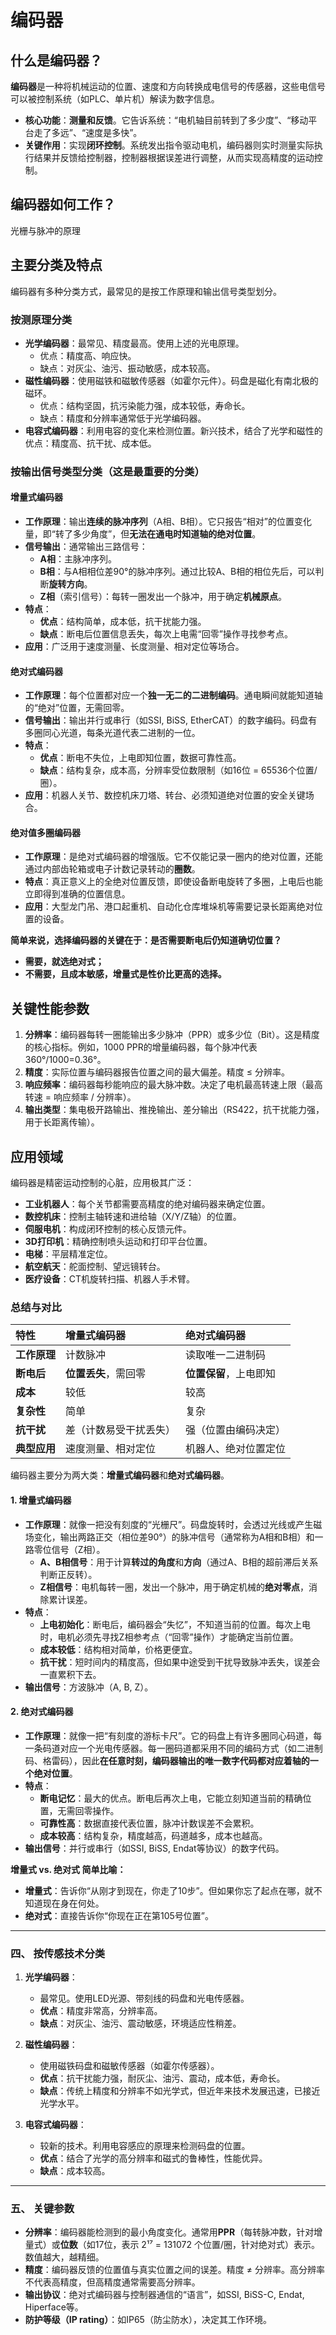 # 编码器

## 什么是编码器？

**编码器**是一种将机械运动的位置、速度和方向转换成电信号的传感器，这些电信号可以被控制系统（如PLC、单片机）解读为数字信息。

*   **核心功能**：**测量和反馈**。它告诉系统：“电机轴目前转到了多少度”、“移动平台走了多远”、“速度是多快”。
*   **关键作用**：实现**闭环控制**。系统发出指令驱动电机，编码器则实时测量实际执行结果并反馈给控制器，控制器根据误差进行调整，从而实现高精度的运动控制。



## 编码器如何工作？

光栅与脉冲的原理



## 主要分类及特点

编码器有多种分类方式，最常见的是按工作原理和输出信号类型划分。

### 按测原理分类

*   **光学编码器**：最常见、精度最高。使用上述的光电原理。
    *   优点：精度高、响应快。
    *   缺点：对灰尘、油污、振动敏感，成本较高。
*   **磁性编码器**：使用磁铁和磁敏传感器（如霍尔元件）。码盘是磁化有南北极的磁环。
    *   优点：结构坚固，抗污染能力强，成本较低，寿命长。
    *   缺点：精度和分辨率通常低于光学编码器。
*   **电容式编码器**：利用电容的变化来检测位置。新兴技术，结合了光学和磁性的优点：精度高、抗干扰、成本低。



### 按输出信号类型分类（这是最重要的分类）

#### 增量式编码器
*   **工作原理**：输出**连续的脉冲序列**（A相、B相）。它只报告“相对”的位置变化量，即“转了多少角度”，但**无法在通电时知道轴的绝对位置**。
*   **信号输出**：通常输出三路信号：
    *   **A相**：主脉冲序列。
    *   **B相**：与A相相位差90°的脉冲序列。通过比较A、B相的相位先后，可以判断**旋转方向**。
    *   **Z相**（索引信号）：每转一圈发出一个脉冲，用于确定**机械原点**。
*   **特点**：
    *   **优点**：结构简单，成本低，抗干扰能力强。
    *   **缺点**：断电后位置信息丢失，每次上电需“回零”操作寻找参考点。
*   **应用**：广泛用于速度测量、长度测量、相对定位等场合。

#### 绝对式编码器
*   **工作原理**：每个位置都对应一个**独一无二的二进制编码**。通电瞬间就能知道轴的“绝对”位置，无需回零。
*   **信号输出**：输出并行或串行（如SSI, BiSS, EtherCAT）的数字编码。码盘有多圈同心光道，每条光道代表二进制的一位。
*   **特点**：
    *   **优点**：断电不失位，上电即知位置，数据可靠性高。
    *   **缺点**：结构复杂，成本高，分辨率受位数限制（如16位 = 65536个位置/圈）。
*   **应用**：机器人关节、数控机床刀塔、转台、必须知道绝对位置的安全关键场合。



#### 绝对值多圈编码器

*   **工作原理**：是绝对式编码器的增强版。它不仅能记录一圈内的绝对位置，还能通过内部齿轮箱或电子计数记录转动的**圈数**。
*   **特点**：真正意义上的全绝对位置反馈，即使设备断电旋转了多圈，上电后也能立即得到准确的位置信息。
*   **应用**：大型龙门吊、港口起重机、自动化仓库堆垛机等需要记录长距离绝对位置的设备。

**简单来说，选择编码器的关键在于：是否需要断电后仍知道确切位置？**

- **需要，就选绝对式；**
- **不需要，且成本敏感，增量式是性价比更高的选择。**



## 关键性能参数

1.  **分辨率**：编码器每转一圈能输出多少脉冲（PPR）或多少位（Bit）。这是精度的核心指标。例如，1000 PPR的增量编码器，每个脉冲代表360°/1000=0.36°。
2.  **精度**：实际位置与编码器报告位置之间的最大偏差。精度 ≤ 分辨率。
3.  **响应频率**：编码器每秒能响应的最大脉冲数。决定了电机最高转速上限（最高转速 = 响应频率 / 分辨率）。
4.  **输出类型**：集电极开路输出、推挽输出、差分输出（RS422，抗干扰能力强，用于长距离传输）。



## 应用领域

编码器是精密运动控制的心脏，应用极其广泛：

*   **工业机器人**：每个关节都需要高精度的绝对编码器来确定位置。
*   **数控机床**：控制主轴转速和进给轴（X/Y/Z轴）的位置。
*   **伺服电机**：构成闭环控制的核心反馈元件。
*   **3D打印机**：精确控制喷头运动和打印平台位置。
*   **电梯**：平层精准定位。
*   **航空航天**：舵面控制、望远镜转台。
*   **医疗设备**：CT机旋转扫描、机器人手术臂。



### 总结与对比

| 特性         | **增量式编码器**       | **绝对式编码器**       |
| :----------- | :--------------------- | :--------------------- |
| **工作原理** | 计数脉冲               | 读取唯一二进制码       |
| **断电后**   | **位置丢失**，需回零   | **位置保留**，上电即知 |
| **成本**     | 较低                   | 较高                   |
| **复杂性**   | 简单                   | 复杂                   |
| **抗干扰**   | 差（计数易受干扰丢失） | 强（位置由编码决定）   |
| **典型应用** | 速度测量、相对定位     | 机器人、绝对位置定位   |















编码器主要分为两大类：**增量式编码器**和**绝对式编码器**。

#### 1. 增量式编码器

*   **工作原理**：就像一把没有刻度的“光栅尺”。码盘旋转时，会透过光线或产生磁场变化，输出两路正交（相位差90°）的脉冲信号（通常称为A相和B相）和一路零位信号（Z相）。
    *   **A、B相信号**：用于计算**转过的角度**和**方向**（通过A、B相的超前滞后关系判断正反转）。
    *   **Z相信号**：电机每转一圈，发出一个脉冲，用于确定机械的**绝对零点**，消除累计误差。
*   **特点**：
    *   **上电初始化**：断电后，编码器会“失忆”，不知道当前的位置。每次上电时，电机必须先寻找Z相参考点（“回零”操作）才能确定当前位置。
    *   **成本较低**：结构相对简单，价格更便宜。
    *   **抗干扰**：短时间内的精度高，但如果中途受到干扰导致脉冲丢失，误差会一直累积下去。
*   **输出信号**：方波脉冲（A, B, Z）。

#### 2. 绝对式编码器

*   **工作原理**：就像一把“有刻度的游标卡尺”。它的码盘上有许多圈同心码道，每一条码道对应一个光电传感器。每一圈码道都采用不同的编码方式（如二进制码、格雷码），因此**在任意时刻，编码器输出的唯一数字代码都对应着轴的一个绝对位置**。
*   **特点**：
    *   **断电记忆**：最大的优点。断电后再次上电，它能立刻知道当前的精确位置，无需回零操作。
    *   **可靠性高**：数据直接代表位置，脉冲计数误差不会累积。
    *   **成本较高**：结构复杂，精度越高，码道越多，成本也越高。
*   **输出信号**：并行或串行（如SSI, BiSS, Endat等协议）的数字代码。

**增量式 vs. 绝对式 简单比喻：**
*   **增量式**：告诉你“从刚才到现在，你走了10步”。但如果你忘了起点在哪，就不知道现在身在何处。
*   **绝对式**：直接告诉你“你现在正在第105号位置”。

---

### 四、 按传感技术分类

1.  **光学编码器**：
    *   最常见。使用LED光源、带刻线的码盘和光电传感器。
    *   **优点**：精度非常高，分辨率高。
    *   **缺点**：对灰尘、油污、震动敏感，环境适应性稍差。

2.  **磁性编码器**：
    *   使用磁铁码盘和磁敏传感器（如霍尔传感器）。
    *   **优点**：抗干扰能力强，耐灰尘、油污、震动，成本低，寿命长。
    *   **缺点**：传统上精度和分辨率不如光学式，但近年来技术发展迅速，已接近光学水平。

3.  **电容式编码器**：
    *   较新的技术。利用电容感应的原理来检测码盘的位置。
    *   **优点**：结合了光学的高分辨率和磁式的鲁棒性，性能优异。
    *   **缺点**：成本较高。

---

### 五、 关键参数

*   **分辨率**：编码器能检测到的最小角度变化。通常用**PPR**（每转脉冲数，针对增量式）或**位数**（如17位，表示 2¹⁷ = 131072 个位置/圈，针对绝对式）表示。数值越大，越精细。
*   **精度**：编码器反馈的位置值与真实位置之间的误差。精度 ≠ 分辨率。高分辨率不代表高精度，但高精度通常需要高分辨率。
*   **输出协议**：绝对式编码器与控制器通信的“语言”，如SSI, BiSS-C, Endat, Hiperface等。
*   **防护等级（IP rating）**：如IP65（防尘防水），决定其工作环境。



